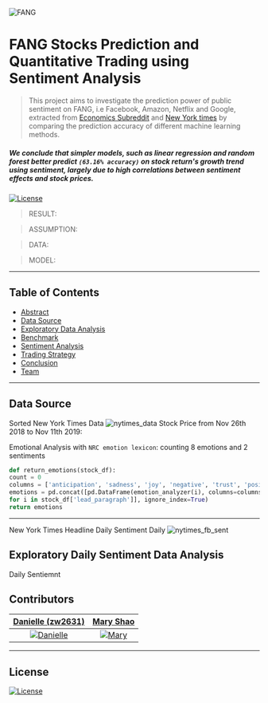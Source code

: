 ![FANG](https://static.seekingalpha.com/uploads/2018/1/7/48200183-15153603846257193_origin.jpg)

# FANG Stocks Prediction and Quantitative Trading using Sentiment Analysis

> This project aims to investigate the prediction power of public sentiment on FANG, i.e Facebook, Amazon, Netflix and Google, extracted from [Economics Subreddit](https://www.reddit.com/r/Economics/) and [New York times](https://www.nytimes.com) by comparing the prediction accuracy of different machine learning methods. 

##### We conclude that simpler models, such as linear regression and random forest better predict `(63.16% accuracy)` on stock return's growth trend using sentiment, largely due to high correlations between sentiment effects and stock prices.

[![License](http://img.shields.io/:license-mit-blue.svg?style=flat-square)](http://badges.mit-license.org)

> RESULT:

> ASSUMPTION:

> DATA:

> MODEL:

---
## Table of Contents

- [Abstract](#abstract)
- [Data Source](#dataSource)
- [Exploratory Data Analysis](#exploratoryDataAnalysis)
- [Benchmark](#benchmark)
- [Sentiment Analysis](#sentimentanalysis)
- [Trading Strategy](#tradingstrategy)
- [Conclusion](#conclusion)
- [Team](#team)

---

## Data Source
Sorted New York Times Data
![nytimes_data](https://github.com/danielle707/stock_sentiment_analysis_using_social_media/blob/master/src/media/nytimes_data.png)
Stock Price from Nov 26th 2018 to Nov 11th 2019:

Emotional Analysis with `NRC emotion lexicon`: counting 8 emotions and 2 sentiments
```python
def return_emotions(stock_df):
count = 0
columns = ['anticipation', 'sadness', 'joy', 'negative', 'trust', 'positive', 'surprise', 'disgust', 'anger', 'fear']
emotions = pd.concat([pd.DataFrame(emotion_analyzer(i), columns=columns) 
for i in stock_df['lead_paragraph']], ignore_index=True)
return emotions
```
---
New York Times Headline Daily Sentiment Daily
![nytimes_fb_sent](https://github.com/danielle707/stock_sentiment_analysis_using_social_media/blob/master/src/media/nytimes_fb_sent.png)

## Exploratory Daily Sentiment Data Analysis
Daily Sentiemnt 


## Contributors


| <a href="https://github.com/danielle707" target="_blank">**Danielle (zw2631)**</a> | <a href="https://github.com/cuengjobjob" target="_blank">**Mary Shao**</a> |
| :---: |:---:|
| [![Danielle](https://avatars0.githubusercontent.com/u/36138460?s=400&u=99ec29ff9741db96c1115b7d4322ae4a089d9f6f&v=4&s=200)](https://www.linkedin.com/in/zhidanwang/)    | [![Mary](https://avatars0.githubusercontent.com/u/58192127?s=460&v=4?&s=200)](https://www.linkedin.com/in/menglin-mary-shao-86b909158/)

---

## License

[![License](http://img.shields.io/:license-mit-blue.svg?style=flat-square)](http://badges.mit-license.org)
